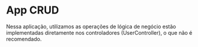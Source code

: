 # App CRUD 

Nessa aplicação, utilizamos as operações de lógica de negócio estão implementadas diretamente nos controladores (UserController), o que não é recomendado.